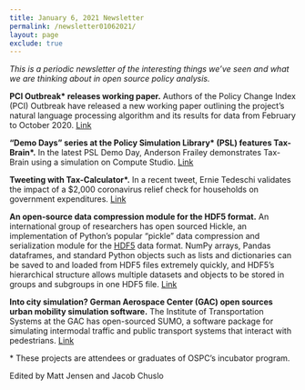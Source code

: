 ```yaml
---
title: January 6, 2021 Newsletter
permalink: /newsletter01062021/
layout: page
exclude: true
---
```

*This is a periodic newsletter of the interesting things we’ve seen and what we are thinking about in open source policy analysis.*

**PCI Outbreak\* releases working paper.** Authors of the Policy Change
Index (PCI) Outbreak have released a new working paper outlining the
project’s natural language processing algorithm and its results for data
from February to October 2020.
[Link](https://www.mercatus.org/publications/covid-19-crisis-response/words-speak-louder-numbers)

**“Demo Days” series at the Policy Simulation Library\* (PSL) features
Tax-Brain\*.** In the latest PSL Demo Day, Anderson Frailey demonstrates
Tax-Brain using a simulation on Compute Studio.
[Link](https://youtu.be/Zc_XEErfO5E)

**Tweeting with Tax-Calculator\*.** In a recent tweet, Ernie Tedeschi
validates the impact of a $2,000 coronavirus relief check for households
on government expenditures.
[Link](https://twitter.com/ernietedeschi/status/1341570477958066176?s=20)

**An open-source data compression module for the HDF5 format.** An
international group of researchers has open sourced Hickle, an
implementation of Python’s popular “pickle” data compression and
serialization module for the
[HDF5](https://www.neonscience.org/resources/learning-hub/tutorials/about-hdf5)
data format. NumPy arrays, Pandas dataframes, and standard Python
objects such as lists and dictionaries can be saved to and loaded from
HDF5 files extremely quickly, and HDF5’s hierarchical structure allows
multiple datasets and objects to be stored in groups and subgroups in
one HDF5 file. [Link](https://github.com/telegraphic/hickle)

**Into city simulation? German Aerospace Center (GAC) open sources urban
mobility simulation software.** The Institute of Transportation Systems
at the GAC has open-sourced SUMO, a software package for simulating
intermodal traffic and public transport systems that interact with
pedestrians. [Link](https://github.com/eclipse/sumo)

\* These projects are attendees or graduates of OSPC’s incubator program.

Edited by Matt Jensen and Jacob Chuslo


<br>

<script style="margin-left:-35px" src="//hello.aei.org/js/forms2/js/forms2.min.js"></script>
<form style="margin-left:-35px" id="mktoForm_1256"></form>
<script style="margin-left:-35px" >MktoForms2.loadForm("//app-sj19.marketo.com", "475-PBQ-971", 1256);</script>